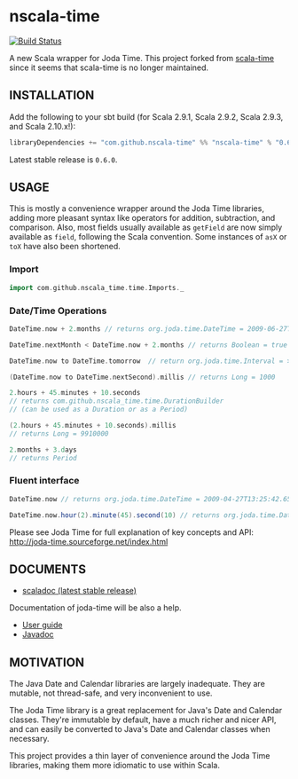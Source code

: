 # nscala-time
[![Build Status](https://travis-ci.org/nscala-time/nscala-time.png)](https://travis-ci.org/nscala-time/nscala-time)

A new Scala wrapper for Joda Time.  This project forked from [scala-time](https://github.com/jorgeortiz85/scala-time/ "scala-time") since
it seems that scala-time is no longer maintained.


## INSTALLATION

Add the following to your sbt build (for Scala 2.9.1, Scala 2.9.2, Scala 2.9.3, and Scala 2.10.x!):

```scala
libraryDependencies += "com.github.nscala-time" %% "nscala-time" % "0.6.0"
```

Latest stable release is `0.6.0`.


## USAGE

This is mostly a convenience wrapper around the Joda Time libraries, adding
more pleasant syntax like operators for addition, subtraction, and comparison.
Also, most fields usually available as `getField` are now simply available as
`field`, following the Scala convention. Some instances of `asX` or `toX` have
also been shortened.


### Import
```scala
import com.github.nscala_time.time.Imports._
```


### Date/Time Operations
```scala
DateTime.now + 2.months // returns org.joda.time.DateTime = 2009-06-27T13:25:59.195-07:00

DateTime.nextMonth < DateTime.now + 2.months // returns Boolean = true

DateTime.now to DateTime.tomorrow  // return org.joda.time.Interval = > 2009-04-27T13:47:14.840/2009-04-28T13:47:14.840

(DateTime.now to DateTime.nextSecond).millis // returns Long = 1000

2.hours + 45.minutes + 10.seconds
// returns com.github.nscala_time.time.DurationBuilder
// (can be used as a Duration or as a Period)

(2.hours + 45.minutes + 10.seconds).millis
// returns Long = 9910000

2.months + 3.days
// returns Period
```


### Fluent interface
```scala
DateTime.now // returns org.joda.time.DateTime = 2009-04-27T13:25:42.659-07:00

DateTime.now.hour(2).minute(45).second(10) // returns org.joda.time.DateTime = 2009-04-27T02:45:10.313-07:00
```


Please see Joda Time for full explanation of key concepts and API:
http://joda-time.sourceforge.net/index.html

## DOCUMENTS

 - [scaladoc (latest stable release)](http://nscala-time.github.com/nscala-time/latest/api)

Documentation of joda-time will be also a help.
 - [User guide](http://joda-time.sourceforge.net/userguide.html)
 - [Javadoc](http://joda-time.sourceforge.net/apidocs/)

## MOTIVATION

The Java Date and Calendar libraries are largely inadequate. They are mutable, not thread-safe, and very inconvenient to use.

The Joda Time library is a great replacement for Java's Date and Calendar classes. They're immutable by default, have a much
richer and nicer API, and can easily be converted to Java's Date and Calendar classes when necessary.

This project provides a thin layer of convenience around the Joda Time libraries, making them more idiomatic to use within Scala.
